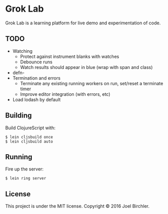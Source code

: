 # Grok Lab

Grok Lab is a learning platform for live demo and experimentation of code.

## TODO

- Watching
  - Protect against instrument blanks with watches
  - Debounce runs
  - Watch results should appear in blue (wrap with span and class)
- defn-
- Termination and errors
  - Terminate any existing running workers on run, set/reset a terminate timer
  - Improve editor integration (with errors, etc)
- Load lodash by default


## Building

Build ClojureScript with:

    $ lein cljsbuild once
    $ lein cljsbuild auto


## Running

Fire up the server:

    $ lein ring server


## License

This project is under the MIT license.
Copyright © 2016 Joel Birchler.
